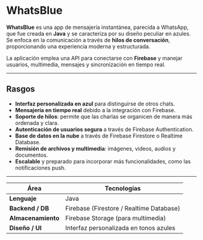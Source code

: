 # WhatsBlue  

**WhatsBlue** es una app de mensajería instantánea, parecida a WhatsApp, que fue creada en **Java** y se caracteriza por su diseño peculiar en azules. Se enfoca en la comunicación a través de **hilos de conversación**, proporcionando una experiencia moderna y estructurada.  

La aplicación emplea una API para conectarse con **Firebase** y manejar usuarios, multimedia, mensajes y sincronización en tiempo real.  

---

## Rasgos  

- **Interfaz personalizada en azul** para distinguirse de otros chats.  
- **Mensajería en tiempo real** debido a la integración con Firebase.  
- **Soporte de hilos**: permite que las charlas se organicen de manera más ordenada y clara.  
- **Autenticación de usuarios segura** a través de Firebase Authentication.  
- **Base de datos en la nube** a través de Firebase Firestore o Realtime Database.  
- **Remisión de archivos y multimedia**: imágenes, videos, audios y documentos.  
- **Escalable** y preparado para incorporar más funcionalidades, como las notificaciones push.  

---
| Área               | Tecnologías                              |
| ------------------ | ---------------------------------------- |
| **Lenguaje**       | Java                                     |
| **Backend / DB**   | Firebase (Firestore / Realtime Database) |
| **Almacenamiento** | Firebase Storage (para multimedia)       |
| **Diseño / UI**    | Interfaz personalizada en tonos azules   |

